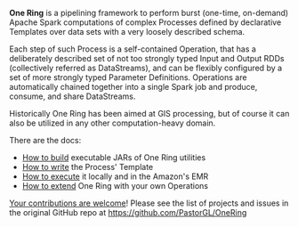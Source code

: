 **One Ring** is a pipelining framework to perform burst (one-time, on-demand) Apache Spark computations of complex Processes defined by declarative Templates over data sets with a very loosely described schema.
 
Each step of such Process is a self-contained Operation, that has a deliberately described set of not too strongly typed Input and Output RDDs (collectively referred as DataStreams), and can be flexibly configured by a set of more strongly typed Parameter Definitions. Operations are automatically chained together into a single Spark job and produce, consume, and share DataStreams.

Historically One Ring has been aimed at GIS processing, but of course it can also be utilized in any other computation-heavy domain.

There are the docs:

* [How to build](BUILD.md) executable JARs of One Ring utilities
* [How to write](CONFIGURE.md) the Process' Template
* [How to execute](EXECUTE.md) it locally and in the Amazon's EMR
* [How to extend](EXTEND.md) One Ring with your own Operations

[Your contributions are welcome](CONTRIBUTE.md)! Please see the list of projects and issues in the original GitHub repo at https://github.com/PastorGL/OneRing
